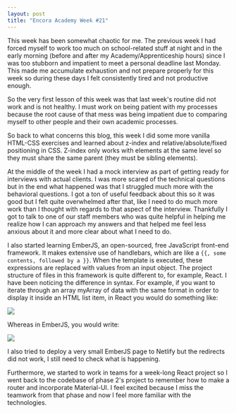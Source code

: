 ```yaml
---
layout: post
title: "Encora Academy Week #21"
--- 
```


This week has been somewhat chaotic for me. The previous week I had forced myself to work too much on school-related stuff at night and in the early morning (before and after my Academy/Apprenticeship hours) since I was too stubborn and impatient to meet a personal deadline last Monday. This made me accumulate exhaustion and not prepare properly for this week so during these days I felt consistently tired and not productive enough.

So the very first lesson of this week was that last week's routine did not work and is not healthy. I must work on being patient with my processes because the root cause of that mess was being impatient due to comparing myself to other people and their own academic processes.

So back to what concerns this blog, this week I did some more vanilla HTML-CSS exercises and learned about z-index and relative/absolute/fixed positioning in CSS. Z-index only works with elements at the same level so they must share the same parent (they must be sibling elements). 

At the middle of the week I had a mock interview as part of getting ready for interviews with actual clients. I was more scared of the technical questions but in the end what happened was that I struggled much more with the behavioral questions. I got a ton of useful feedback about this so it was good but I felt quite overwhelmed after that, like I need to do much more work than I thought with regards to that aspect of the interview. Thankfully I got to talk to one of our staff members who was quite helpful in helping me realize how I can approach my answers and that helped me feel less anxious about it and more clear about what I need to do.

I also started learning EmberJS, an open-sourced, free JavaScript front-end framework. It makes extensive use of handlebars, which are like a <code>{{, some contents, followed by a }}</code>. When the template is executed, these expressions are replaced with values from an input object. The project structure of files in this framework is quite different to, for example, React. I have been noticing the difference in syntax. For example, if you want to iterate through an array myArray of data with the same format in order to display it inside an HTML list item, in React you would do something like:

<img align="center" src="https://user-images.githubusercontent.com/82424931/131424024-130e1cb4-4bbb-4d9d-97ea-72d7831d3c6c.png">

Whereas in EmberJS, you would write:

<img align="center" src="https://user-images.githubusercontent.com/82424931/131423978-50bf50fe-cbff-406f-8c9c-31f8d2685cc0.png">

I also tried to deploy a very small EmberJS page to Netlify but the redirects did not work, I still need to check what is happening.

Furthermore, we started to work in teams for a week-long React project so I went back to the codebase of phase 2's project to remember how to make a router and incorporate Material-UI. I feel excited because I miss the teamwork from that phase and now I feel more familiar with the technologies.
